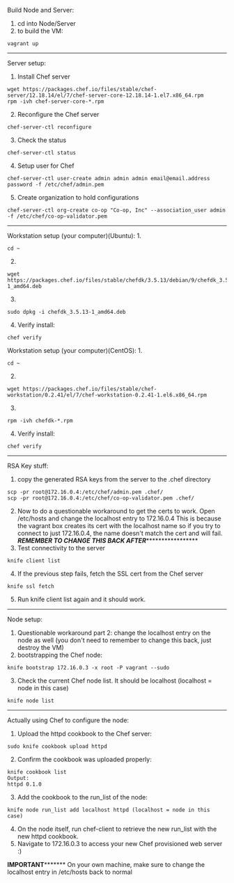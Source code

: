 Build Node and Server:
1. cd into Node/Server
2. to build the VM:
```shell
vagrant up
```
--------------------------------------------------------------------------------
Server setup:
1. Install Chef server
```shell
wget https://packages.chef.io/files/stable/chef-server/12.18.14/el/7/chef-server-core-12.18.14-1.el7.x86_64.rpm
rpm -ivh chef-server-core-*.rpm
```
2. Reconfigure the Chef server
```shell
chef-server-ctl reconfigure
```
3. Check the status
```shell
chef-server-ctl status
```
4. Setup user for Chef
```shell
chef-server-ctl user-create admin admin admin email@email.address password -f /etc/chef/admin.pem
```
5. Create organization to hold configurations
```shell
chef-server-ctl org-create co-op "Co-op, Inc" --association_user admin -f /etc/chef/co-op-validator.pem
```
--------------------------------------------------------------------------------
Workstation setup (your computer)(Ubuntu):
1.
```shell
cd ~
```
2.
```shell
wget https://packages.chef.io/files/stable/chefdk/3.5.13/debian/9/chefdk_3.5.13-1_amd64.deb
```
3.
```shell
sudo dpkg -i chefdk_3.5.13-1_amd64.deb
```
4. Verify install:
```shell
chef verify
```

Workstation setup (your computer)(CentOS):
1.
```shell
cd ~
```
2.
```shell
wget https://packages.chef.io/files/stable/chef-workstation/0.2.41/el/7/chef-workstation-0.2.41-1.el6.x86_64.rpm
```
3.
```shell
rpm -ivh chefdk-*.rpm
```
4. Verify install:
```shell
chef verify
```
--------------------------------------------------------------------------------
RSA Key stuff:
1. copy the generated RSA keys from the server to the .chef directory
```shell
scp -pr root@172.16.0.4:/etc/chef/admin.pem .chef/
scp -pr root@172.16.0.4:/etc/chef/co-op-validator.pem .chef/
```
2. Now to do a questionable workaround to get the certs to work. Open /etc/hosts and change the localhost entry to 172.16.0.4
   This is because the vagrant box creates its cert with the localhost name so if you try to connect to just 172.16.0.4, the
   name doesn't match the cert and will fail.
   *************REMEMBER TO CHANGE THIS BACK AFTER******************************
3. Test connectivity to the server
```shell
knife client list
```
4. If the previous step fails, fetch the SSL cert from the Chef server
```shell
knife ssl fetch
```
5. Run knife client list again and it should work.
--------------------------------------------------------------------------------
Node setup:
1. Questionable workaround part 2: change the localhost entry on the node as well (you don't need to remember to change this back, just destroy the VM)
2. bootstrapping the Chef node:
```shell
knife bootstrap 172.16.0.3 -x root -P vagrant --sudo
```
3. Check the current Chef node list. It should be localhost (localhost = node in this case)
```shell
knife node list
```
--------------------------------------------------------------------------------
Actually using Chef to configure the node:
1. Upload the httpd cookbook to the Chef server:
```shell
sudo knife cookbook upload httpd
```
2. Confirm the cookbook was uploaded properly:
```shell
knife cookbook list
Output:
httpd 0.1.0
```
3. Add the cookbook to the run_list of the node:
```shell
knife node run_list add localhost httpd (localhost = node in this case)
```
4. On the node itself, run chef-client to retrieve the new run_list with the new httpd cookbook.
5. Navigate to 172.16.0.3 to access your new Chef provisioned web server :)

********************************IMPORTANT***************************************
On your own machine, make sure to change the localhost entry in /etc/hosts back to normal

